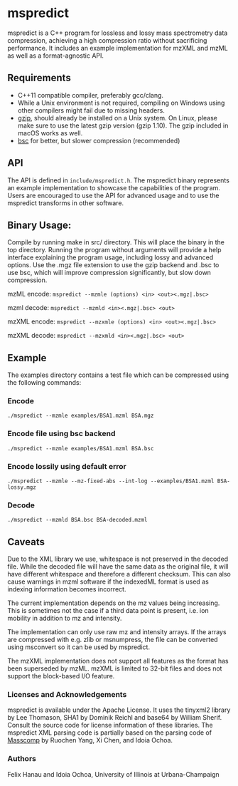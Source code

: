 # mspredict
mspredict is a C++ program for lossless and lossy mass spectrometry data compression, achieving a high compression ratio without sacrificing performance. It includes an example implementation for mzXML and mzML as well as a format-agnostic API.

## Requirements
- C++11 compatible compiler, preferably gcc/clang.
- While a Unix environment is not required, compiling on Windows using other compilers might fail due to missing headers.
- [gzip](https://ftp.gnu.org/gnu/gzip/), should already be installed on a Unix system. On Linux, please make sure to use the latest gzip version (gzip 1.10). The gzip included in macOS works as well.
- [bsc](https://github.com/IlyaGrebnov/libbsc) for better, but slower compression (recommended)

## API
The API is defined in ```include/mspredict.h```. The mspredict binary represents an example implementation to showcase the capabilities of the program. Users are encouraged to use the API for advanced usage and to use the mspredict transforms in other software.

## Binary Usage:
Compile by running make in src/ directory. This will place the binary in the top directory. Running the program without arguments will provide a help interface explaining the program usage, including lossy and advanced options. Use the .mgz file extension to use the gzip backend and .bsc to use bsc, which will improve compression significantly, but slow down compression.

mzML encode:
```mspredict --mzmle (options) <in> <out><.mgz|.bsc>```

mzml decode:
```mspredict --mzmld <in><.mgz|.bsc> <out>```

mzXML encode:
```mspredict --mzxmle (options) <in> <out><.mgz|.bsc>```

mzXML decode:
```mspredict --mzxmld <in><.mgz|.bsc> <out>```

## Example
The examples directory contains a test file which can be compressed using the following commands:
### Encode
```./mspredict --mzmle examples/BSA1.mzml BSA.mgz```
### Encode file using bsc backend
```./mspredict --mzmle examples/BSA1.mzml BSA.bsc```
### Encode lossily using default error
```./mspredict --mzmle --mz-fixed-abs --int-log --examples/BSA1.mzml BSA-lossy.mgz```
### Decode
```./mspredict --mzmld BSA.bsc BSA-decoded.mzml```

## Caveats
Due to the XML library we use, whitespace is not preserved in the decoded file. While the decoded file will have the same data as the original file, it will have different whitespace and therefore a different checksum. This can also cause warnings in mzml software if the indexedML format is used as indexing information becomes incorrect.

The current implementation depends on the mz values being increasing. This is sometimes not the case if a third data point is present, i.e. ion mobility in addition to mz and intensity.

The implementation can only use raw mz and intensity arrays. If the arrays are compressed with e.g. zlib or msnumpress, the file can be converted using msconvert so it can be used by mspredict.

The mzXML implementation does not support all features as the format has been superseded by mzML. mzXML is limited to 32-bit files and does not support the block-based I/O feature.

### Licenses and Acknowledgements
mspredict is available under the Apache License. It uses the tinyxml2 library by Lee Thomason, SHA1 by Dominik Reichl and base64 by William Sherif. Consult the source code for license information of these libraries. The mspredict XML parsing code is partially based on the parsing code of [Masscomp](https://github.com/iochoa/MassComp) by Ruochen Yang, Xi Chen, and Idoia Ochoa.

### Authors
Felix Hanau and Idoia Ochoa, University of Illinois at Urbana-Champaign
